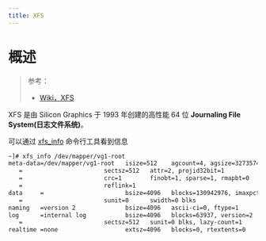 ```yaml
---
title: XFS
---
```


# 概述

> 参考：
>
> - [Wiki，XFS](https://en.wikipedia.org/wiki/XFS)

XFS 是由 Silicon Graphics 于 1993 年创建的高性能 64 位 **Journaling File System(日志文件系统)**。

可以通过 [xfs_info](/docs/1.操作系统/X.Linux%20管理/Linux%20系统管理工具/磁盘与文件系统管理工具/文件系统管理工具.md#xfs_info) 命令行工具看到信息

```bash
~]# xfs_info /dev/mapper/vg1-root
meta-data=/dev/mapper/vg1-root   isize=512    agcount=4, agsize=32735744 blks
   =                       sectsz=512   attr=2, projid32bit=1
   =                       crc=1        finobt=1, sparse=1, rmapbt=0
   =                       reflink=1
data     =                       bsize=4096   blocks=130942976, imaxpct=25
   =                       sunit=0      swidth=0 blks
naming   =version 2              bsize=4096   ascii-ci=0, ftype=1
log      =internal log           bsize=4096   blocks=63937, version=2
   =                       sectsz=512   sunit=0 blks, lazy-count=1
realtime =none                   extsz=4096   blocks=0, rtextents=0
```

